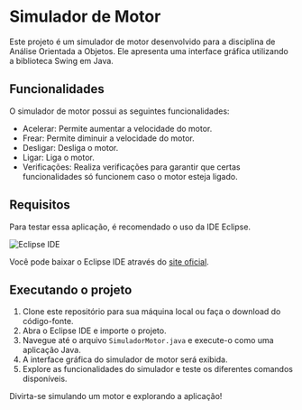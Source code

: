 # Simulador de Motor

Este projeto é um simulador de motor desenvolvido para a disciplina de Análise Orientada a Objetos. Ele apresenta uma interface gráfica utilizando a biblioteca Swing em Java.

## Funcionalidades

O simulador de motor possui as seguintes funcionalidades:

- Acelerar: Permite aumentar a velocidade do motor.
- Frear: Permite diminuir a velocidade do motor.
- Desligar: Desliga o motor.
- Ligar: Liga o motor.
- Verificações: Realiza verificações para garantir que certas funcionalidades só funcionem caso o motor esteja ligado.

## Requisitos

Para testar essa aplicação, é recomendado o uso da IDE Eclipse.

![Eclipse IDE](https://www.eclipse.org/downloads/assets/public/images/logo-eclipse.png)

Você pode baixar o Eclipse IDE através do [site oficial](https://www.eclipse.org/downloads/).

## Executando o projeto

1. Clone este repositório para sua máquina local ou faça o download do código-fonte.
2. Abra o Eclipse IDE e importe o projeto.
3. Navegue até o arquivo `SimuladorMotor.java` e execute-o como uma aplicação Java.
4. A interface gráfica do simulador de motor será exibida.
5. Explore as funcionalidades do simulador e teste os diferentes comandos disponíveis.

Divirta-se simulando um motor e explorando a aplicação!
